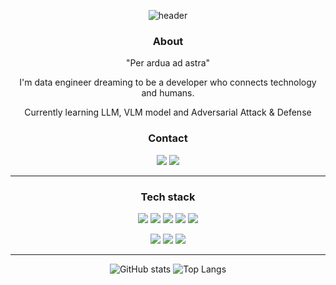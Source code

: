 
<div align="center">

![header](https://capsule-render.vercel.app/api?type=Waving&text=Magenta195)

### About

"Per ardua ad astra"

I'm data engineer dreaming to be a developer who connects technology and humans.

Currently learning LLM, VLM model and Adversarial Attack & Defense

### Contact

<a href="https://magentino.tistory.com/"><img src="https://img.shields.io/badge/tistory-000000?style=flat&logo=tistory&logoColor=#000000"></a>
<a href="https://novelistoblige@gmail.com"><img src="https://img.shields.io/badge/gmail-000000?style=flat&logo=Gmail&logoColor=#EA4335"></a>

---

### Tech stack 


<img src="https://img.shields.io/badge/python-444444?style=flat&logo=python&logoColor=#3776AB"> <img src="https://img.shields.io/badge/pytorch-444444?style=flat&logo=pytorch&logoColor=#EE4C2C"> <img src="https://img.shields.io/badge/tensorflow-444444?style=flat&logo=tensorflow&logoColor=#FF6F00"> <img src="https://img.shields.io/badge/numpy-444444?style=flat&logo=numpy&logoColor=#013243"> <img src="https://img.shields.io/badge/pandas-444444?style=flat&logo=pandas&logoColor=#150458">

<img src="https://img.shields.io/badge/dockerl-444444?style=flat&logo=docker&logoColor=#2496ED"> <img src="https://img.shields.io/badge/fastapi-444444?style=flat&logo=fastapi&logoColor=#009688"> <img src="https://img.shields.io/badge/postgresql-444444?style=flat&logo=postgresql&logoColor=#4169E1">

---

![GitHub stats](https://github-readme-stats.vercel.app/api?username=Magenta195&show_icons=true&theme=radical)
![Top Langs](https://github-readme-stats.vercel.app/api/top-langs/?username=Magenta195&layout=compact&theme=radical)

</div>

<!--
**Magenta195/Magenta195** is a ✨ _special_ ✨ repository because its `README.md` (this file) appears on your GitHub profile.

Here are some ideas to get you started:

- 🔭 I’m currently working on ...
- 🌱 I’m currently learning ...
- 👯 I’m looking to collaborate on ...
- 🤔 I’m looking for help with ...
- 💬 Ask me about ...
- 📫 How to reach me: ...
- 😄 Pronouns: ...
- ⚡ Fun fact: ...
-->
